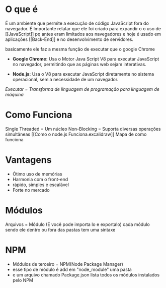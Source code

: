 # O que é 

É um ambiente que permite a execução de código JavaScript fora do navegador. É Importante relatar que ele foi criado para expandir o o uso de [[JavaScript]] pq  antes eram limitados aos navegadores e hoje é usado em aplicações [[Back-End]] e no desenvolvimento de servidores.

basicamente ele faz a mesma função de executar que o google Chrome 

- **Google Chrome:** Usa o Motor Java Script V8 para executar JavaScript no navegador, permitindo que as páginas web sejam interativas.

- **Node.js:** Usa o V8 para executar JavaScript diretamente no sistema operacional, sem a necessidade de um navegador.

*Executar = Transforma de linguagem de programação para linguagem de máquina*
# Como Funciona

Single Threaded = Um núcleo 
Non-Blocking = Suporta diversas operações simultâneas 
[[Como o node.js Funciona.excalidraw]]
Mapa de como funciona 

# Vantagens 

- Ótimo uso de memórias 
- Harmonia com o front-end 
- rápido, simples e escalável
- Forte no mercado 
# Módulos
 Arquivos = Módulo (E você pode importa lo e exportalo)
 cada módulo sendo ele dentro ou fora das pastas tem uma sintaxe 

# NPM

- Módulos de terceiro = NPM(Node Package Manager)
- esse tipo de módulo é add em "node_module" uma pasta
- e um arquivo chamado Package.json lista todos os módulos instalados pelo NPM

 
 

